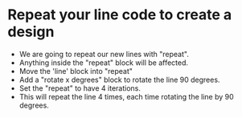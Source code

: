 # Repeat your line code to create a design

- We are going to repeat our new lines with "repeat".
- Anything inside the "repeat" block will be affected.
- Move the 'line' block into "repeat"
- Add a "rotate x degrees" block to rotate the line 90 degrees.
- Set the "repeat" to have 4 iterations.
- This will repeat the line 4 times, each time rotating the line by 90 degrees.
